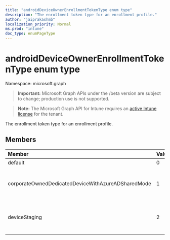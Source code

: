 ```yaml
---
title: "androidDeviceOwnerEnrollmentTokenType enum type"
description: "The enrollment token type for an enrollment profile."
author: "jaiprakashmb"
localization_priority: Normal
ms.prod: "intune"
doc_type: enumPageType
---
```


# androidDeviceOwnerEnrollmentTokenType enum type

Namespace: microsoft.graph

> **Important:** Microsoft Graph APIs under the /beta version are subject to change; production use is not supported.

> **Note:** The Microsoft Graph API for Intune requires an [active Intune license](https://go.microsoft.com/fwlink/?linkid=839381) for the tenant.

The enrollment token type for an enrollment profile.

## Members
|Member|Value|Description|
|:---|:---|:---|
|default|0|Default token type.|
|corporateOwnedDedicatedDeviceWithAzureADSharedMode|1|Token type for Azure AD shared dedicated device enrollment. It applies to CorporateOwnedDedicatedDevice enrollment mode only.|
|deviceStaging|2|Token type for Android Device Staging enrollment type. It applies to CorporateOwnedFullyManaged and CorporateOwnedWorkProfile only.|
